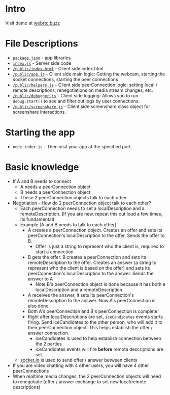 # Intro

Visit demo at [webrtc.buzz](https://webrtc.buzz)

# File Descriptions
* [`package.json`](https://github.com/garageScript/webrtc-buzz/blob/master/package.json) - app libraries
* [`index.js`](https://github.com/garageScript/webrtc-buzz/blob/master/index.js) - Server side code
* [`/public/index.html`](https://github.com/garageScript/webrtc-buzz/blob/master/public/index.html) - Client side index.html
* [`/public/app.js`](https://github.com/garageScript/webrtc-buzz/blob/master/public/app.js) - Client side main logic: Getting the webcam, starting the socket connections, starting the peer connections
* [`/public/helpers.js`](https://github.com/garageScript/webrtc-buzz/blob/master/public/helpers.js) - Client side peerConnection logic: setting local / remote descriptions, renegotiations on media stream changes, etc.
* [`/public/debugger.js`](https://github.com/garageScript/webrtc-buzz/blob/master/public/debugger.js) - Client side logging: Allows you to run `debug.start()` to see and filter out logs by user connections.
* [`/public/screenshare.js`](https://github.com/garageScript/webrtc-buzz/blob/master/public/screenshare.js) - Client side screenshare class object for screenshare interactions.

# Starting the app
* `node index.js` - Then visit your app at the specified port. 

# Basic knowledge
* If A and B needs to connect
  * A needs a peerConnection object
  * B needs a peerConnection object
  * These 2 peerConnection objects talk to each other.
* Negotiation - How do 2 peerConnection object talk to each other?
  * Each peerConnection needs to set a localDescription and a remoteDescription. (If you are new, repeat this out loud a few times, its fundamental)
  * Example (A and B needs to talk to each other)
    * A creates a peerConnection object. Creates an offer and sets its peerConnection's localDescription to the offer. Sends the offer to B. 
      * Offer is just a string to represent who the client is, required to start a connection.
    * B gets the offer. B creates a peerConnection and sets its remoteDescription to the offer. Creates an answer (a string to represent who the client is based on the offer) and sets its peerConnection's localDescription to the answer. Sends the answer to A
      * Note B's peerConnection object is done because it has both a localDescription and a remoteDescription. 
    * A receives the answer, it sets its peerConnection's remoteDescription to the answer. Now A's peerConnection is also done
    * Both A's peerConnection and B's peerConnection is complete!
    * Right after localDescriptions are set, `iceCandidates` events starts firing. Send iceCandidates to the other person, who will add it to their peerConnection object. This helps establish the offer / answer connection.
      * iceCandidates is used to help establish connection between the 2 parties
      * iceCandidates events will fire **before** remote descriptions are set.
  * [socket.io](https://socket.io/) is used to send offer / answer between clients
* If you are video chatting with 4 other users, you will have 4 other peerConnections
* When realtime media changes, the 2 peerConnection objects will need to renegotiate (offer / answer exchange to set new local/remote descriptions)
